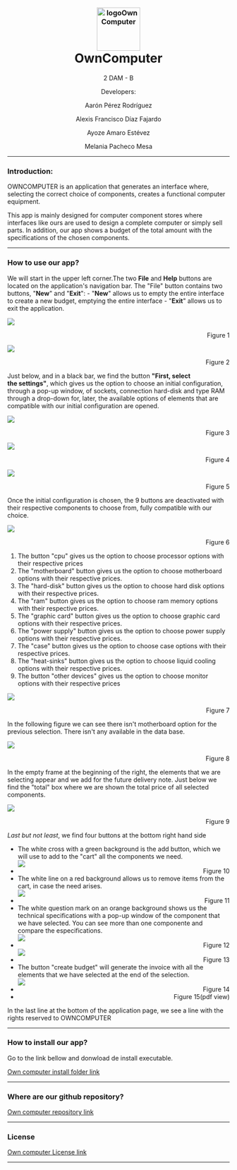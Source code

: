 <h1 style="text-align: center;"><img src="https://images.vexels.com/media/users/3/153156/isolated/preview/9ce84f06c10bdd87608f48fc2e599661-icono-de-computadora-de-juegos-by-vexels.png" alt="logoOwnComputer" width="98" height="98" style="font-size: 16px; display: block; margin-left: auto; margin-right: auto;" />OwnComputer</h1>
<p style="text-align: center;">2 DAM - B</p>
<p style="text-align: center;">Developers:</p>
<p style="text-align: center;">Aar&oacute;n P&eacute;rez Rodr&iacute;guez</p>
<p style="text-align: center;">Alexis Francisco D&iacute;az Fajardo</p>
<p style="text-align: center;">Ayoze Amaro Est&eacute;vez</p>
<p style="text-align: center;">Melania Pacheco Mesa</p>
<hr />
<h3 style="text-align: left;">Introduction:</h3>
<p>OWNCOMPUTER is an application that generates an interface where, selecting the correct choice of components, creates a functional computer equipment.</p>
<p>This app is mainly designed for computer component stores where interfaces like ours are used to design a complete computer or simply sell parts. In addition, our app shows a budget of the total amount with the specifications of the chosen components.</p>
<p></p>
<hr />
<h3>How to use our app?</h3>
<p>We will start in the upper left corner.The two <strong>File</strong> and <strong>Help</strong> buttons are located on the application's navigation bar.&nbsp;The "File" button contains two buttons, "<strong>New</strong>" and "<strong>Exit</strong>": - "<strong>New</strong>" allows us to empty the entire interface to create a new budget, emptying the entire interface - "<strong>Exit</strong>" allows us to exit the application.</p>
<p></p>
<img src=https://github.com/dam-dad/OwnComputerTPV/blob/main/src/main/resources/docImages/1.jpg>
<p style="text-align: right;">Figure 1</p>
<img src=https://github.com/dam-dad/OwnComputerTPV/blob/main/src/main/resources/docImages/2.JPG>
<p style="text-align: right;">Figure 2</p>
<p>Just below, and in a black bar, we find the button&nbsp;<strong>"First, select the&nbsp;settings"</strong>, which gives us the option to choose an initial configuration, through a pop-up window, of sockets, connection hard-disk and type RAM through a drop-down for, later, the available options of elements that are compatible with our initial configuration are opened.</p>
<p></p>
<img src=https://github.com/dam-dad/OwnComputerTPV/blob/main/src/main/resources/docImages/3.jpg>
<p style="text-align: right;">Figure 3</p>
<img src=https://github.com/dam-dad/OwnComputerTPV/blob/main/src/main/resources/docImages/4.JPG>
<p style="text-align: right;">Figure 4</p>
<img src=https://github.com/dam-dad/OwnComputerTPV/blob/main/src/main/resources/docImages/5.JPG>
<p style="text-align: right;">Figure 5</p>
<p>Once the initial configuration is chosen, the 9 buttons are deactivated with their respective components to choose from, fully compatible with our choice.</p>
<p></p>
<img src=https://github.com/dam-dad/OwnComputerTPV/blob/main/src/main/resources/docImages/6.JPG>
<p style="text-align: right;">Figure 6</p>
<ol>
<li>The button "cpu" gives us the option to choose processor options with their respective prices</li>
<li>The "motherboard" button gives us the option to choose motherboard options with their respective prices.</li>
<li>The "hard-disk" button gives us the option to choose hard disk options with their respective prices.</li>
<li>The "ram" button gives us the option to choose ram memory options with their respective prices.</li>
<li>The "graphic card" button gives us the option to choose graphic card options with their respective prices.</li>
<li>The "power supply" button gives us the option to choose power supply options with their respective prices.</li>
<li>The "case" button gives us the option to choose case options with their respective prices.</li>
<li>The "heat-sinks" button gives us the option to choose liquid cooling options with their respective prices.</li>
<li>The button "other devices" gives us the option to choose monitor options with their respective prices</li>
</ol>
<img src=https://github.com/dam-dad/OwnComputerTPV/blob/main/src/main/resources/docImages/7.jpg>
<p style="text-align: right;">Figure 7</p>
<p style="text-align: left;">In the following figure we can see there isn't motherboard option for the previous selection. There isn't any available in the data base.</p>
<img src=https://github.com/dam-dad/OwnComputerTPV/blob/main/src/main/resources/docImages/8.jpg>
<p style="text-align: right;">Figure 8</p>
<p>In the empty frame at the beginning of the right, the elements that we are selecting appear and we add for the future delivery note. Just below we find the "total" box where we are shown the total price of all selected components.</p>
<img src=https://github.com/dam-dad/OwnComputerTPV/blob/main/src/main/resources/docImages/9.jpg>
<p style="text-align: right;">Figure 9</p>
<p><em>Last but not least</em>, we find four buttons at the bottom right hand side</p>
<ul>
<li>The white cross with a green background is the add button, which we will use to add to the "cart" all the components we need.</li>
<img src=https://github.com/dam-dad/OwnComputerTPV/blob/main/src/main/resources/docImages/10.jpg>
<li style="text-align: right;">Figure 10</li>
<li>The white line on a red background allows us to remove items from the cart, in case the need arises.</li>
<img src=https://github.com/dam-dad/OwnComputerTPV/blob/main/src/main/resources/docImages/11.jpg> 
<li style="text-align: right;">Figure 11</li>
<li>The white question mark on an orange background shows us the technical specifications with a pop-up window of the component that we have selected. You can see more than one componente and compare the especifications.</li>
<img src=https://github.com/dam-dad/OwnComputerTPV/blob/main/src/main/resources/docImages/12.jpg>  
<li style="text-align: right;">Figure 12</li>
<img src=https://github.com/dam-dad/OwnComputerTPV/blob/main/src/main/resources/docImages/13.JPG>   
<li style="text-align: right;">Figure 13</li>
<li>The button "create budget" will generate the invoice with all the elements that we have selected at the end of the selection.</li>
<img src=https://github.com/dam-dad/OwnComputerTPV/blob/main/src/main/resources/docImages/14.jpg>   
<li style="text-align: right;">Figure 14</li>
<li style="text-align: right;">Figure 15(pdf view)</li>
</ul>
<p>In the last line at the bottom of the application page, we see a line with the rights reserved to OWNCOMPUTER</p>
<hr />
<h3>How to install our app?</h3>
<p>Go to the link bellow and donwload de install&nbsp;<span>executable.</span></p>
<p><a href="">Own computer install folder link</a></p>
<hr />
<h3>Where are our github repository?</h3>
<p><a href="https://github.com/dam-dad/OwnComputerTPV">Own computer repository link</a></p>
<hr />
<h3>License</h3>
<p><a href="https://github.com/dam-dad/OwnComputerTPV/blob/main/LICENSE">Own computer License link</a></p>
<hr />
<p></p>
